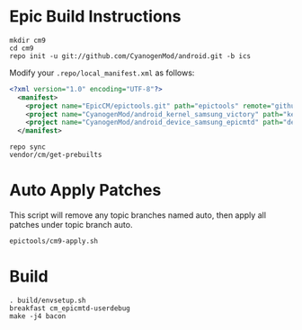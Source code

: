 Epic Build Instructions
=======================
```
mkdir cm9
cd cm9
repo init -u git://github.com/CyanogenMod/android.git -b ics
```

Modify your `.repo/local_manifest.xml` as follows:

```xml
<?xml version="1.0" encoding="UTF-8"?>
  <manifest>
    <project name="EpicCM/epictools.git" path="epictools" remote="github" revision="ics" />
    <project name="CyanogenMod/android_kernel_samsung_victory" path="kernel/samsung/victory" remote="github" revision="ics" />
    <project name="CyanogenMod/android_device_samsung_epicmtd" path="device/samsung/epicmtd" remote="github" />
  </manifest>
```

```
repo sync
vendor/cm/get-prebuilts
```

Auto Apply Patches
==================
This script will remove any topic branches named auto, then apply all patches under topic branch auto.

```
epictools/cm9-apply.sh
```

Build
=====
```
. build/envsetup.sh
breakfast cm_epicmtd-userdebug
make -j4 bacon
```
